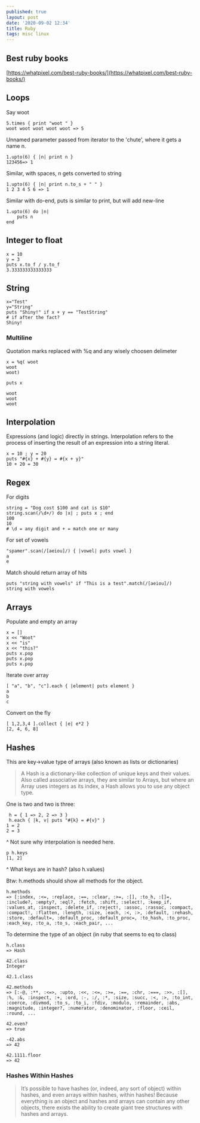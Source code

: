 ```yaml
---
published: true
layout: post
date: '2020-09-02 12:34'
title: Ruby
tags: misc linux 
---
```

## Best ruby books

[https://whatpixel.com/best-ruby-books/](https://whatpixel.com/best-ruby-books/)

## Loops

Say woot

    5.times { print "woot " } 
    woot woot woot woot woot => 5

Unnamed parameter passed from iterator to the 'chute', where it gets a name n.

    1.upto(6) { |n| print n } 
    123456=> 1

Similar, with spaces, n gets converted to string

    1.upto(6) { |n| print n.to_s + " " } 
    1 2 3 4 5 6 => 1

Similar with do-end, puts is similar to print, but will add new-line

    1.upto(6) do |n| 
        puts n
    end

## Integer to float

    x = 10
    y = 3
    puts x.to_f / y.to_f
    3.333333333333333

## String

    x="Test"
    y="String"
    puts "Shiny!" if x + y == "TestString" 
    # if after the fact?
    Shiny!

### Multiline

Quotation marks replaced with %q and any wisely choosen delimeter

    x = %q( woot
    woot
    woot)
    
    puts x

    woot
    woot
    woot

## Interpolation

Expressions (and logic) directly in strings. Interpolation refers to the process of inserting the result of an expression into a string literal.

    x = 10 ; y = 20
    puts "#{x} + #{y} = #{x + y}"
    10 + 20 = 30

## Regex

For digits

    string = "Dog cost $100 and cat is $10"                
    string.scan(/\d+/) do |x| ; puts x ; end               
    100
    10
    # \d = any digit and + = match one or many
    
For set of vowels    
    
    "spamer".scan(/[aeiou]/) { |vowel| puts vowel }        
    a
    e

Match should return array of hits

    puts "string with vowels" if "This is a test".match(/[aeiou]/)
    string with vowels
    
## Arrays

Populate and empty an array

    x = []
    x << "Woot"
    x << "is"
    x << "this?"
    puts x.pop
    puts x.pop
    puts x.pop
    
Iterate over array
    
    [ "a", "b", "c"].each { |element| puts element }
    a
    b
    c

Convert on the fly

    [ 1,2,3,4 ].collect { |e| e*2 }
    [2, 4, 6, 8]

## Hashes 

This are key->value type of arrays (also known as lists or dictionaries)

> A Hash is a dictionary-like collection of unique keys and their values. Also called associative arrays, they are similar to Arrays, but where an Array uses integers as its index, a Hash allows you to use any object type.

One is two and two is three:

     h = { 1 => 2, 2 => 3 }
     h.each { |k, v| puts "#{k} = #{v}" }
    1 = 2
    2 = 3
    
^ Not sure why interpolation is needed here.

    p h.keys
    [1, 2]

^ What keys are in hash? (also h.values)

Btw: h.methods should show all methods for the object.

    h.methods
    => [:index, :<=, :replace, :==, :clear, :>=, :[], :to_h, :[]=, :include?, :empty?, :eql?, :fetch, :shift, :select!, :keep_if, :values_at, :inspect, :delete_if, :reject!, :assoc, :rassoc, :compact, :compact!, :flatten, :length, :size, :each, :<, :>, :default, :rehash, :store, :default=, :default_proc, :default_proc=, :to_hash, :to_proc, :each_key, :to_a, :to_s, :each_pair, ...

To determine the type of an object (in ruby that seems to eq to class)

    h.class
    => Hash
    
    42.class
    Integer
    
    42.1.class
    
    42.methods
    => [:-@, :**, :<=>, :upto, :<<, :<=, :>=, :==, :chr, :===, :>>, :[], :%, :&, :inspect, :+, :ord, :-, :/, :*, :size, :succ, :<, :>, :to_int, :coerce, :divmod, :to_s, :to_i, :fdiv, :modulo, :remainder, :abs, :magnitude, :integer?, :numerator, :denominator, :floor, :ceil, :round, ...
    
    42.even?
    => true
    
    -42.abs
    => 42

    42.1111.floor 
    => 42

### Hashes Within Hashes

> It’s possible to have hashes (or, indeed, any sort of object) within hashes, and even arrays within hashes, within hashes! Because everything is an object and hashes and arrays can contain any other objects, there exists the ability to create giant tree structures with hashes and arrays.


